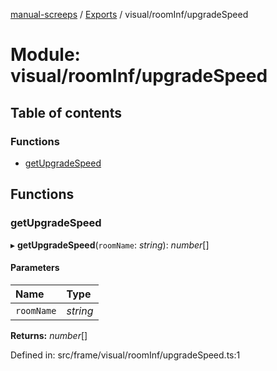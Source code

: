 [manual-screeps](../README.md) / [Exports](../modules.md) / visual/roomInf/upgradeSpeed

# Module: visual/roomInf/upgradeSpeed

## Table of contents

### Functions

- [getUpgradeSpeed](visual_roominf_upgradespeed.md#getupgradespeed)

## Functions

### getUpgradeSpeed

▸ **getUpgradeSpeed**(`roomName`: *string*): *number*[]

#### Parameters

| Name | Type |
| :------ | :------ |
| `roomName` | *string* |

**Returns:** *number*[]

Defined in: src/frame/visual/roomInf/upgradeSpeed.ts:1
